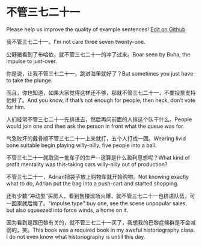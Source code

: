 # 不管三七二十一

Please help us improve the quality of example sentences! [Edit on Github](https://github.com/jiyushe/jiyu-example-sentence-source/blob/main/chinese/buguansanqiershiyi.md)

<p><span class="chinese">我不管三七二十一。</span><span class="english">I'm not care three seven twenty-one.</span></p>

<p><span class="chinese">公野猪看到了布哈依，就不管三七二十一的冲了过来。</span><span class="english">Boar seen by Buha, the impulse to just-over.</span></p>

<p><span class="chinese">你是说，让我不管三七二十一，跳进海里就好了？</span><span class="english">But sometimes you just have to take the plunge.</span></p>

<p><span class="chinese">而且，你也知道，如果大家觉得这样还不够，那就不管三七二十一，不要投票支持他好了。</span><span class="english">And you know, if that’s not enough for people, then heck, don’t vote for him.</span></p>

<p><span class="chinese">人们经常不管三七二十一先排进去，然后再问前面的人排这个队干什么。</span><span class="english">People would join one and then ask the person in front what the queue was for.</span></p>

<p><span class="chinese">气急败坏的戴骨顺不管三七二十一上来就打，五个人打成一团。</span><span class="english">Wearing livid bone suitable begin playing willy-nilly, five people into a ball.</span></p>

<p><span class="chinese">不管三七二十一就取消一批车子的生产--这算是什么盈利思想呢？</span><span class="english">What kind of profit mentality was this-taking cars willy-nilly out of production?</span></p>

<p><span class="chinese">不管三七二十一，Adrian把袋子放上购物车就开始购物。</span><span class="english">Not knowing exactly what to do, Adrian put the bag into a push-cart and started shopping.</span></p>

<p><span class="chinese">还有少数“冲动型”买房人，看到售楼现场火爆，就不管三七二十一也挤进队伍，可一回家就后悔了。</span><span class="english">"impulse type" buy one, see the scene unpopular sales, but also squeezed into force winds, a home on it.</span></p>

<p><span class="chinese">因为看到是跟巴黎有关的，就不管三七二十一买了，我想我的巴黎症候群是不会减弱的，笑。</span><span class="english">This book was a required book in my aweful historiography class. I do not even know what historiography is untill this day.</span></p>

